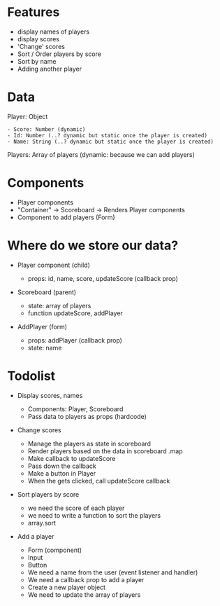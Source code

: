 # Features

- display names of players
- display scores
- 'Change' scores
- Sort / Order players by score
- Sort by name
- Adding another player

# Data

Player: Object

    - Score: Number (dynamic)
    - Id: Number (..? dynamic but static once the player is created)
    - Name: String (..? dynamic but static once the player is created)

Players: Array of players (dynamic: because we can add players)

# Components

- Player components
- "Container" -> Scoreboard -> Renders Player components
- Component to add players (Form)

# Where do we store our data?

- Player component (child)

  - props: id, name, score, updateScore (callback prop)

- Scoreboard (parent)

  - state: array of players
  - function updateScore, addPlayer

- AddPlayer (form)
  - props: addPlayer (callback prop)
  - state: name

# Todolist

- Display scores, names

  - Components: Player, Scoreboard
  - Pass data to players as props (hardcode)

- Change scores

  - Manage the players as state in scoreboard
  - Render players based on the data in scoreboard .map
  - Make callback to updateScore
  - Pass down the callback
  - Make a button in Player
  - When the gets clicked, call updateScore callback

- Sort players by score

  - we need the score of each player
  - we need to write a function to sort the players
  - array.sort

- Add a player
  - Form (component)
  - Input
  - Button
  - We need a name from the user (event listener and handler)
  - We need a callback prop to add a player
  - Create a new player object
  - We need to update the array of players
